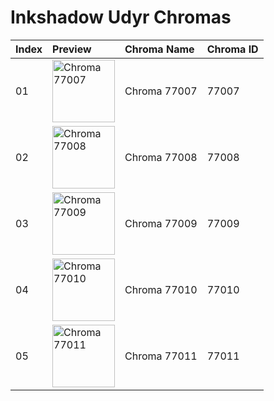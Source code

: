 # Inkshadow Udyr Chromas

| Index | Preview | Chroma Name | Chroma ID |
|:---|:---|:---|:---|
| 01 | <img src='https://raw.communitydragon.org/latest/plugins/rcp-be-lol-game-data/global/default/v1/champion-chroma-images/77/77007.png' alt='Chroma 77007' width='100'> | Chroma 77007 | 77007 |
| 02 | <img src='https://raw.communitydragon.org/latest/plugins/rcp-be-lol-game-data/global/default/v1/champion-chroma-images/77/77008.png' alt='Chroma 77008' width='100'> | Chroma 77008 | 77008 |
| 03 | <img src='https://raw.communitydragon.org/latest/plugins/rcp-be-lol-game-data/global/default/v1/champion-chroma-images/77/77009.png' alt='Chroma 77009' width='100'> | Chroma 77009 | 77009 |
| 04 | <img src='https://raw.communitydragon.org/latest/plugins/rcp-be-lol-game-data/global/default/v1/champion-chroma-images/77/77010.png' alt='Chroma 77010' width='100'> | Chroma 77010 | 77010 |
| 05 | <img src='https://raw.communitydragon.org/latest/plugins/rcp-be-lol-game-data/global/default/v1/champion-chroma-images/77/77011.png' alt='Chroma 77011' width='100'> | Chroma 77011 | 77011 |
